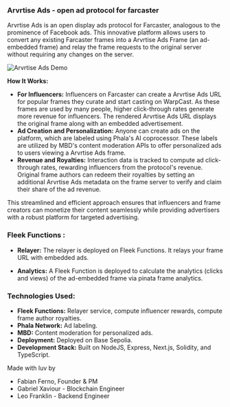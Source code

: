 ### Arvrtise Ads - open ad protocol for farcaster

Arvrtise Ads is an open display ads protocol for Farcaster, analogous to the prominence of Facebook ads. This innovative platform allows users to convert any existing Farcaster frames into a Arvrtise Ads Frame (an ad-embedded frame) and relay the frame requests to the original server without requiring any changes on the server.

![Arvrtise Ads Demo](https://github.com/fabianferno/warp-ads/assets/94560875/87895b00-445a-4a0a-90af-112721804d97)


**How It Works:**
- **For Influencers:** Influencers on Farcaster can create a Arvrtise Ads URL for popular frames they curate and start casting on WarpCast. As these frames are used by many people, higher click-through rates generate more revenue for influencers. The rendered Arvrtise Ads URL displays the original frame along with an embedded advertisement.
- **Ad Creation and Personalization:** Anyone can create ads on the platform, which are labeled using Phala's AI coprocessor. These labels are utilized by MBD's content moderation APIs to offer personalized ads to users viewing a Arvrtise Ads frame.
- **Revenue and Royalties:** Interaction data is tracked to compute ad click-through rates, rewarding influencers from the protocol's revenue. Original frame authors can redeem their royalties by setting an additional Arvrtise Ads metadata on the frame server to verify and claim their share of the ad revenue.

This streamlined and efficient approach ensures that influencers and frame creators can monetize their content seamlessly while providing advertisers with a robust platform for targeted advertising.

### Fleek Functions :
- **Relayer:** The relayer is deployed on Fleek Functions. It relays your frame URL with embedded ads.

- **Analytics:** A Fleek Function is deployed to calculate the analytics (clicks and views) of the ad-embedded frame via pinata frame analytics.

### Technologies Used:
- **Fleek Functions:** Relayer service, compute influencer rewards, compute frame author royalties.
- **Phala Network:** Ad labeling.
- **MBD:** Content moderation for personalized ads.
- **Deployment:** Deployed on Base Sepolia.
- **Development Stack:** Built on NodeJS, Express, Next.js, Solidity, and TypeScript.


Made with luv by
- Fabian Ferno, Founder & PM
- Gabriel Xaviour - Blockchain Engineer
- Leo Franklin - Backend Engineer
